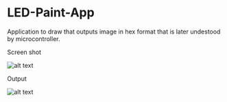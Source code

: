 # LED-Paint-App 
Application to draw that outputs image in hex format that is later undestood by microcontroller.

 Screen shot

![alt text](https://github.com/richaeell/LED-Paint-App-/blob/master/image.png)

 Output
 
![alt text](https://github.com/richaeell/LED-Paint-App-/blob/master/image.png)

